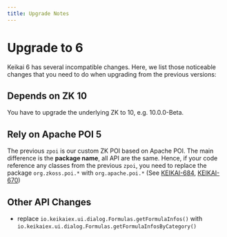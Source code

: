```yaml
---
title: Upgrade Notes
---
```


# Upgrade to 6
Keikai 6 has several incompatible changes. Here, we list those noticeable changes that you need to do when upgrading from the previous versions:

## Depends on ZK 10
You have to upgrade the underlying ZK to 10, e.g. 10.0.0-Beta.

## Rely on Apache POI 5
The previous `zpoi` is our custom ZK POI based on Apache POI. The main difference is the **package name**, all API are the same. Hence, if your code reference any classes from the previous `zpoi`, you need to replace the package `org.zkoss.poi.*` with `org.apache.poi.*`
  (See [KEIKAI-684](https://tracker.zkoss.org/browse/KEIKAI-684), [KEIKAI-670](https://tracker.zkoss.org/browse/KEIKAI-670))


## Other API Changes
* replace `io.keikaiex.ui.dialog.Formulas.getFormulaInfos()` with `io.keikaiex.ui.dialog.Formulas.getFormulaInfosByCategory()`